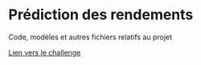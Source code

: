 # Prédiction des rendements

Code, modèles et autres fichiers relatifs au projet

[Lien vers le challenge](https://challengedata.ens.fr/participants/challenges/84/)